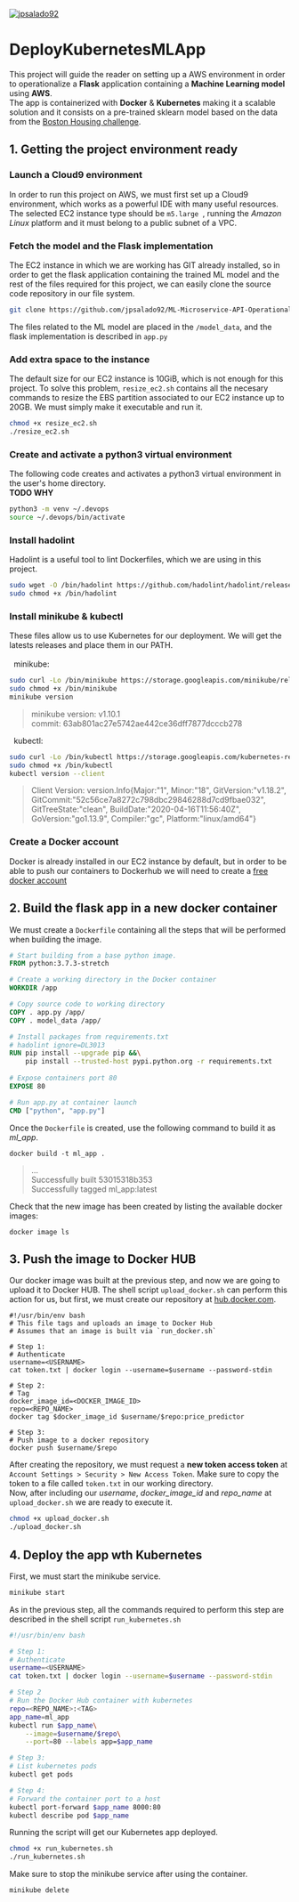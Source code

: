 [![jpsalado92](https://circleci.com/gh/jpsalado92/DeployKubernetesMLApp/tree/circleci-project-setup.svg?style=svg)](https://app.circleci.com/pipelines/github/jpsalado92/DeployKubernetesMLApp)
# DeployKubernetesMLApp
This project will guide the reader on setting up a AWS environment in order to operationalize a **Flask** application containing a **Machine Learning model** using **AWS**.<br/>
The app is containerized with **Docker** & **Kubernetes** making it a scalable solution and it consists on a pre-trained sklearn model based on the data from the [Boston Housing challenge](https://www.kaggle.com/c/boston-housing). <br/>

## 1. Getting the project environment ready
### Launch a Cloud9 environment 
In order to run this project on AWS, we must first set up a Cloud9 environment, which works as a powerful IDE with many useful resources.
The selected EC2 instance type should be ```m5.large ```, running the *Amazon Linux* platform and it must belong to a public subnet of a VPC.

### Fetch the model and the Flask implementation
The EC2 instance in which we are working has GIT already installed, so in order to get the flask application containing the trained ML model and the rest of the files required for this project, we can easily clone the source code repository in our file system.
```bash
git clone https://github.com/jpsalado92/ML-Microservice-API-Operationalization.git
``` 
The files related to the ML model are placed in the ```/model_data```, and the flask implementation is described in ```app.py```
### Add extra space to the instance
The default size for our EC2 instance is 10GiB, which is not enough for this project. To solve this problem, ```resize_ec2.sh``` contains all the necesary commands to resize the EBS partition associated to our EC2 instance up to 20GB. We must simply make it executable and run it.
```bash
chmod +x resize_ec2.sh
./resize_ec2.sh
``` 
### Create and activate a python3 virtual environment
The following code creates and activates a python3 virtual environment in the user's home directory.
<br/>**TODO WHY**
```bash
python3 -m venv ~/.devops
source ~/.devops/bin/activate
``` 
### Install hadolint
Hadolint is a useful tool to lint Dockerfiles, which we are using in this project.
``` bash 
sudo wget -O /bin/hadolint https://github.com/hadolint/hadolint/releases/download/v1.17.5/hadolint-Linux-x86_64
sudo chmod +x /bin/hadolint
```
### Install minikube & kubectl
These files allow us to use Kubernetes for our deployment. We will get the latests releases and place them in our PATH.
<br/><br/>&nbsp;&nbsp;minikube:
``` bash
sudo curl -Lo /bin/minikube https://storage.googleapis.com/minikube/releases/latest/minikube-linux-amd64
sudo chmod +x /bin/minikube
minikube version
```
>minikube version: v1.10.1<br/>
commit: 63ab801ac27e5742ae442ce36dff7877dcccb278

&nbsp;&nbsp;kubectl:
``` bash
sudo curl -Lo /bin/kubectl https://storage.googleapis.com/kubernetes-release/release/v1.18.2/bin/linux/amd64/kubectl
sudo chmod +x /bin/kubectl
kubectl version --client
```
> Client Version: version.Info{Major:"1", Minor:"18", GitVersion:"v1.18.2", GitCommit:"52c56ce7a8272c798dbc29846288d7cd9fbae032", GitTreeState:"clean", BuildDate:"2020-04-16T11:56:40Z", GoVersion:"go1.13.9", Compiler:"gc", Platform:"linux/amd64"}

### Create a Docker account
Docker is already installed in our EC2 instance by default, but in order to be able to push our containers to Dockerhub we will need to create a [free docker account](https://hub.docker.com/signup)

## 2. Build the flask app in a new docker container
We must create a ```Dockerfile``` containing all the steps that will be performed when building the image.
``` Dockerfile
# Start building from a base python image. 
FROM python:3.7.3-stretch

# Create a working directory in the Docker container
WORKDIR /app

# Copy source code to working directory
COPY . app.py /app/
COPY . model_data /app/

# Install packages from requirements.txt
# hadolint ignore=DL3013
RUN pip install --upgrade pip &&\
    pip install --trusted-host pypi.python.org -r requirements.txt
    
# Expose containers port 80 
EXPOSE 80

# Run app.py at container launch
CMD ["python", "app.py"]
```
Once the ```Dockerfile``` is created, use the following command to build it as *ml_app*. 
 ```
docker build -t ml_app .
```
>...<br/>
Successfully built 53015318b353 <br/>
Successfully tagged ml_app:latest

Check that the new image has been created by listing the available docker images:
```
docker image ls
```
## 3. Push the image to Docker HUB
Our docker image was built at the previous step, and now we are going to upload it to Docker HUB.
The shell script ```upload_docker.sh``` can perform this action for us, but first, we must create our repository at [hub.docker.com](https://hub.docker.com/). <br/>
```
#!/usr/bin/env bash
# This file tags and uploads an image to Docker Hub
# Assumes that an image is built via `run_docker.sh`

# Step 1:
# Authenticate
username=<USERNAME>
cat token.txt | docker login --username=$username --password-stdin

# Step 2:  
# Tag
docker_image_id=<DOCKER_IMAGE_ID>
repo=<REPO_NAME>
docker tag $docker_image_id $username/$repo:price_predictor

# Step 3:
# Push image to a docker repository
docker push $username/$repo
```
After creating the repository, we must request a **new token access token** at ```Account Settings > Security > New Access Token```. Make sure to copy the token to a file called ```token.txt``` in our working directory.<br/>
Now, after including our *username*, *docker_image_id* and *repo_name* at ```upload_docker.sh``` we are ready to execute it.
```bash
chmod +x upload_docker.sh
./upload_docker.sh
```


## 4. Deploy the app wth Kubernetes
First, we must start the minikube service.
```bash
minikube start
```
As in the previous step, all the commands required to perform this step are described in the shell script ```run_kubernetes.sh```
```bash
#!/usr/bin/env bash

# Step 1:
# Authenticate
username=<USERNAME>
cat token.txt | docker login --username=$username --password-stdin

# Step 2
# Run the Docker Hub container with kubernetes
repo=<REPO_NAME>:<TAG>
app_name=ml_app
kubectl run $app_name\
    --image=$username/$repo\
    --port=80 --labels app=$app_name

# Step 3:
# List kubernetes pods
kubectl get pods

# Step 4:
# Forward the container port to a host
kubectl port-forward $app_name 8000:80
kubectl describe pod $app_name
```
Running the script will get our Kubernetes app deployed.
```bash
chmod +x run_kubernetes.sh
./run_kubernetes.sh
```
Make sure to stop the minikube service after using the container.
```bash
minikube delete
```
